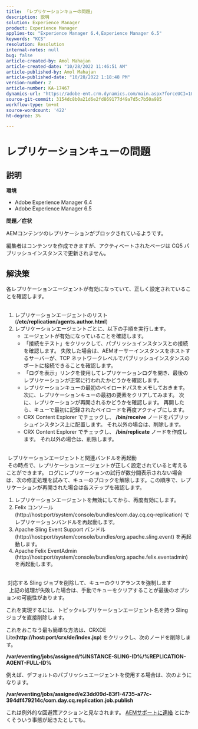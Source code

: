 ```yaml
---
title: 「レプリケーションキューの問題」
description: 説明
solution: Experience Manager
product: Experience Manager
applies-to: "Experience Manager 6.4,Experience Manager 6.5"
keywords: "KCS"
resolution: Resolution
internal-notes: null
bug: false
article-created-by: Amol Mahajan
article-created-date: "10/28/2022 11:46:51 AM"
article-published-by: Amol Mahajan
article-published-date: "10/28/2022 1:18:48 PM"
version-number: 2
article-number: KA-17467
dynamics-url: "https://adobe-ent.crm.dynamics.com/main.aspx?forceUCI=1&pagetype=entityrecord&etn=knowledgearticle&id=19389032-b656-ed11-bba2-6045bd006c82"
source-git-commit: 3154dc8b0a21d6e2fd869177d49a7d5c7b50a985
workflow-type: tm+mt
source-wordcount: '422'
ht-degree: 3%

---
```


# レプリケーションキューの問題

## 説明

<b>環境</b>
- Adobe Experience Manager 6.4
- Adobe Experience Manager 6.5


<b>問題／症状</b>

AEMコンテンツのレプリケーションがブロックされているようです。

編集者はコンテンツを作成できますが、アクティベートされたページは CQ5 パブリッシュインスタンスで更新されません。


## 解決策

各レプリケーションエージェントが有効になっていて、正しく設定されていることを確認します。<br> 
1. レプリケーションエージェントのリスト (<b>/etc/replication/agents.author.html</b>)
2. レプリケーションエージェントごとに、以下の手順を実行します。
   - エージェントが有効になっていることを確認します。
   - 「接続をテスト」をクリックして、パブリッシュインスタンスとの接続を確認します。 失敗した場合は、AEMオーサーインスタンスをホストするサーバーが、TCP ネットワークレベルでパブリッシュインスタンスのポートに接続できることを確認します。
   - 「ログを表示」リンクを使用してレプリケーションログを開き、最後のレプリケーションが正常に行われたかどうかを確認します。
   - レプリケーションキューの最初のペイロードパスをメモしておきます。 次に、レプリケーションキューの最初の要素をクリアしてみます。 次に、レプリケーションが再開されるかどうかを確認します。 再開したら、キューで最初に記録されたペイロードを再度アクティブにします。
   - CRX Content Explorer でチェックし、 <b>/bin/receive</b> ノードをパブリッシュインスタンス上に配置します。 それ以外の場合は、削除します。
   - CRX Content Explorer でチェックし、 <b>/bin/replicate</b> ノードを作成します。 それ以外の場合は、削除します。

<br> レプリケーションエージェントと関連バンドルを再起動<br> その時点で、レプリケーションエージェントが正しく設定されていると考えることができます。 ログにレプリケーションの試行が数分間表示されない場合は、次の修正処理を試みて、キューのブロックを解除します。この順序で、レプリケーションが再開された場合は各ステップを確認します。


1. レプリケーションエージェントを無効にしてから、再度有効にします。
2. Felix コンソール (http://host:port/system/console/bundles/com.day.cq.cq-replication) でレプリケーションバンドルを再起動します。
3. Apache Sling Event Support バンドル (http://host:port/system/console/bundles/org.apache.sling.event) を再起動します。
4. Apache Felix EventAdmin (http://host:port/system/console/bundles/org.apache.felix.eventadmin) を再起動します。

<br> 対応する Sling ジョブを削除して、キューのクリアランスを強制します<br> 
上記の処理が失敗した場合は、手動でキューをクリアすることが最後のオプションの可能性があります。

これを実現するには、トピック=レプリケーションエージェント名を持つ Sling ジョブを直接削除します。

これをおこなう最も簡単な方法は、CRXDE Lite(<b>http://host:port/crx/de/index.jsp</b>) をクリックし、次のノードを削除します。

<b>/var/eventing/jobs/assigned/%INSTANCE-SLING-ID%/%REPLICATION-AGENT-FULL-ID%</b>

例えば、デフォルトのパブリッシュエージェントを使用する場合は、次のようになります。

<b>/var/eventing/jobs/assigned/e23dd09d-83f1-4735-a77c-394df479214c/com.day.cq.replication.job.publish</b>

これは例外的な回避策アクションと見なされます。 [AEMサポートに連絡](https://helpx.adobe.com/jp/marketing-cloud/contact-support.html) とにかくそういう事態が起きたとしても。
